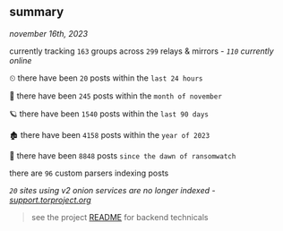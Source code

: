 
## summary
_november 16th, 2023_

currently tracking `163` groups across `299` relays & mirrors - _`110` currently online_

⏲ there have been `20` posts within the `last 24 hours`

🦈 there have been `245` posts within the `month of november`

🪐 there have been `1540` posts within the `last 90 days`

🏚 there have been `4158` posts within the `year of 2023`

🦕 there have been `8848` posts `since the dawn of ransomwatch`

there are `96` custom parsers indexing posts

_`20` sites using v2 onion services are no longer indexed - [support.torproject.org](https://support.torproject.org/onionservices/v2-deprecation/)_

> see the project [README](https://github.com/joshhighet/ransomwatch#ransomwatch--) for backend technicals
